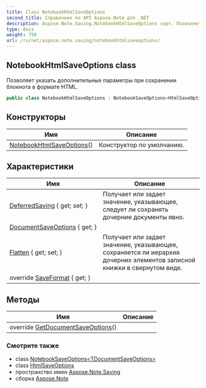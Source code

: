 ```yaml
---
title: Class NotebookHtmlSaveOptions
second_title: Справочник по API Aspose.Note для .NET
description: Aspose.Note.Saving.NotebookHtmlSaveOptions сорт. Позволяет указать дополнительные параметры при сохранении блокнота в формате HTML.
type: docs
weight: 750
url: /ru/net/aspose.note.saving/notebookhtmlsaveoptions/
---
```

## NotebookHtmlSaveOptions class

Позволяет указать дополнительные параметры при сохранении блокнота в формате HTML.

```csharp
public class NotebookHtmlSaveOptions : NotebookSaveOptions<HtmlSaveOptions>
```

## Конструкторы

| Имя | Описание |
| --- | --- |
| [NotebookHtmlSaveOptions](notebookhtmlsaveoptions/)() | Конструктор по умолчанию. |

## Характеристики

| Имя | Описание |
| --- | --- |
| [DeferredSaving](../../aspose.note.saving/notebooksaveoptions/deferredsaving/) { get; set; } | Получает или задает значение, указывающее, следует ли сохранять дочерние документы явно. |
| [DocumentSaveOptions](../../aspose.note.saving/notebooksaveoptions-1/documentsaveoptions/) { get; } |  |
| [Flatten](../../aspose.note.saving/notebooksaveoptions/flatten/) { get; set; } | Получает или задает значение, указывающее, сохраняется ли иерархия дочерних элементов записной книжки в свернутом виде. |
| override [SaveFormat](../../aspose.note.saving/notebooksaveoptions-1/saveformat/) { get; } |  |

## Методы

| Имя | Описание |
| --- | --- |
| override [GetDocumentSaveOptions](../../aspose.note.saving/notebooksaveoptions-1/getdocumentsaveoptions/)() |  |

### Смотрите также

* class [NotebookSaveOptions&lt;TDocumentSaveOptions&gt;](../notebooksaveoptions-1/)
* class [HtmlSaveOptions](../htmlsaveoptions/)
* пространство имен [Aspose.Note.Saving](../../aspose.note.saving/)
* сборка [Aspose.Note](../../)


